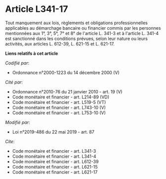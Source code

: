 # Article L341-17

Tout manquement aux lois, règlements et obligations professionnelles applicables au démarchage bancaire ou financier commis
par les personnes mentionnées aux 1°, 3°, 5°, 7° et 8° de l'article L. 341-3 et à l'article L. 341-4 est sanctionné dans les
conditions prévues, selon leur nature ou leurs activités, aux articles L. 612-39, L. 621-15 et L. 621-17.

**Liens relatifs à cet article**

_Codifié par_:

  - Ordonnance n°2000-1223 du 14 décembre 2000 (V)

_Cité par_:

  - Ordonnance n°2010-76 du 21 janvier 2010 - art. 19 (V)
  - Code monétaire et financier - art. L214-89 (VD)
  - Code monétaire et financier - art. L519-5 (VT)
  - Code monétaire et financier - art. L743-10 (V)
  - Code monétaire et financier - art. L753-10 (V)

_Modifié par_:

  - Loi n°2019-486 du 22 mai 2019 - art. 87

_Cite_:

  - Code monétaire et financier - art. L341-3
  - Code monétaire et financier - art. L341-4
  - Code monétaire et financier - art. L612-39
  - Code monétaire et financier - art. L621-15
  - Code monétaire et financier - art. L621-17
